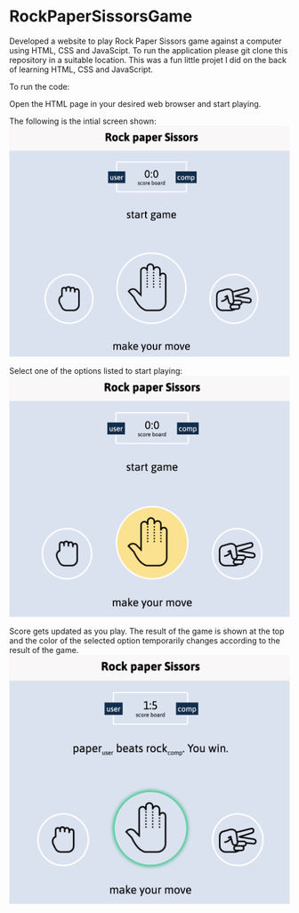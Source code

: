 # RockPaperSissorsGame

Developed a website to play Rock Paper Sissors game against a computer using HTML, CSS and JavaScipt. To run the application please git clone this repository in a suitable location. This was a fun little projet I did on the back of learning HTML, CSS and JavaScript.

To run the code:

Open the HTML page in your desired web browser and start playing.

The following is the intial screen shown:
<img src=/imgs/initial.png width="800">

Select one of the options listed to start playing:
<img src=/imgs/instruction.png width="800">

Score gets updated as you play. The result of the game is shown at the top and the color of the selected option temporarily changes according to the result of the game.
<img src=/imgs/result.png width="800">
